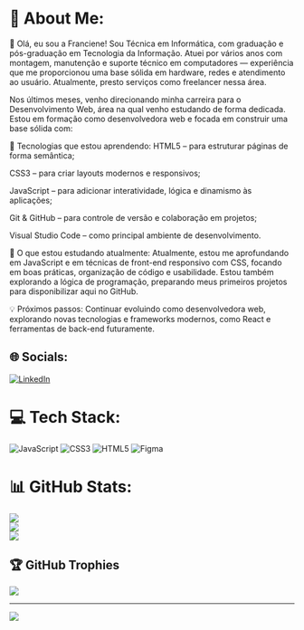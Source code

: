 # 💫 About Me:
👋 Olá, eu sou a Franciene!
Sou Técnica em Informática, com graduação e pós-graduação em Tecnologia da Informação. Atuei por vários anos com montagem, manutenção e suporte técnico em computadores — experiência que me proporcionou uma base sólida em hardware, redes e atendimento ao usuário. Atualmente, presto serviços como freelancer nessa área.

Nos últimos meses, venho direcionando minha carreira para o Desenvolvimento Web, área na qual venho estudando de forma dedicada. Estou em formação como desenvolvedora web e focada em construir uma base sólida com:

🚀 Tecnologias que estou aprendendo:
HTML5 – para estruturar páginas de forma semântica;

CSS3 – para criar layouts modernos e responsivos;

JavaScript – para adicionar interatividade, lógica e dinamismo às aplicações;

Git & GitHub – para controle de versão e colaboração em projetos;

Visual Studio Code – como principal ambiente de desenvolvimento.

🌱 O que estou estudando atualmente:
Atualmente, estou me aprofundando em JavaScript e em técnicas de front-end responsivo com CSS, focando em boas práticas, organização de código e usabilidade. Estou também explorando a lógica de programação, preparando meus primeiros projetos para disponibilizar aqui no GitHub.

💡 Próximos passos:
Continuar evoluindo como desenvolvedora web, explorando novas tecnologias e frameworks modernos, como React e ferramentas de back-end futuramente.


## 🌐 Socials:
[![LinkedIn](https://img.shields.io/badge/LinkedIn-%230077B5.svg?logo=linkedin&logoColor=white)](https://linkedin.com/in/franciene-raiane-99007124/) 

# 💻 Tech Stack:
![JavaScript](https://img.shields.io/badge/javascript-%23323330.svg?style=for-the-badge&logo=javascript&logoColor=%23F7DF1E) ![CSS3](https://img.shields.io/badge/css3-%231572B6.svg?style=for-the-badge&logo=css3&logoColor=white) ![HTML5](https://img.shields.io/badge/html5-%23E34F26.svg?style=for-the-badge&logo=html5&logoColor=white) ![Figma](https://img.shields.io/badge/figma-%23F24E1E.svg?style=for-the-badge&logo=figma&logoColor=white)
# 📊 GitHub Stats:
![](https://github-readme-stats.vercel.app/api?username=FrancieneRaiane&theme=dark&hide_border=false&include_all_commits=false&count_private=false)<br/>
![](https://nirzak-streak-stats.vercel.app/?user=FrancieneRaiane&theme=dark&hide_border=false)<br/>
![](https://github-readme-stats.vercel.app/api/top-langs/?username=FrancieneRaiane&theme=dark&hide_border=false&include_all_commits=false&count_private=false&layout=compact)

## 🏆 GitHub Trophies
![](https://github-profile-trophy.vercel.app/?username=FrancieneRaiane&theme=radical&no-frame=false&no-bg=true&margin-w=4)

---
[![](https://visitcount.itsvg.in/api?id=FrancieneRaiane&icon=0&color=0)](https://visitcount.itsvg.in)

<!-- Proudly created with GPRM ( https://gprm.itsvg.in ) -->
